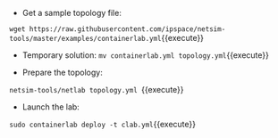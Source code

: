* Get a sample topology file:

`wget https://raw.githubusercontent.com/ipspace/netsim-tools/master/examples/containerlab.yml`{{execute}}

* Temporary solution:
`mv containerlab.yml topology.yml`{{execute}}

* Prepare the topology:

`netsim-tools/netlab topology.yml `{{execute}}

* Launch the lab:

`sudo containerlab deploy -t clab.yml`{{execute}}
